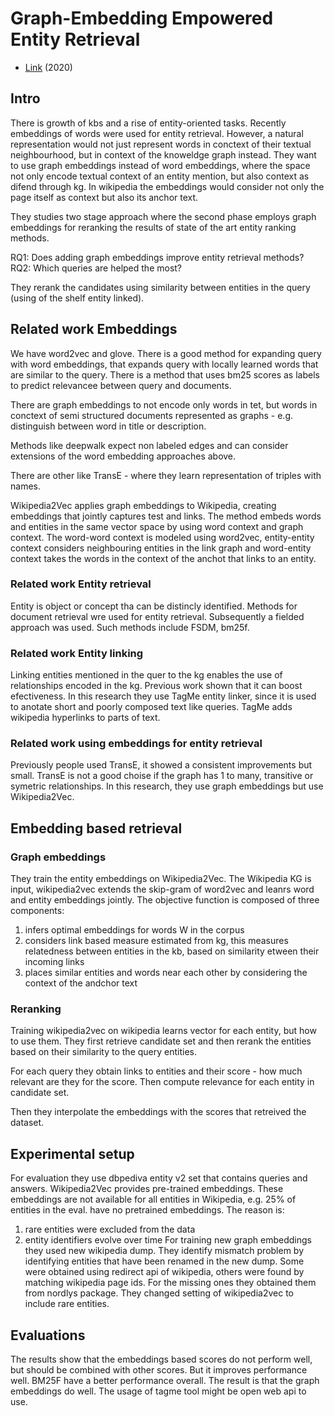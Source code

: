 # Graph-Embedding Empowered Entity Retrieval

- [Link](https://arxiv.org/abs/2005.02843) (2020)

## Intro

There is growth of kbs and a rise of entity-oriented tasks.
Recently embeddings of words were used for entity retrieval.
However, a natural representation would not just represent words in conctext of their textual neighbourhood, but in context of the knoweldge graph instead.
They want to use graph embeddings instead of word embeddings, where the space not only encode textual context of an entity mention, but also context as difend through kg.
In wikipedia the embeddings would consider not only the page itself as context but also its anchor text.

They studies two stage approach where the second phase employs graph embeddings for reranking the results of state of the art entity ranking methods.

RQ1: Does adding graph embeddings improve entity retrieval methods?
RQ2: Which queries are helped the most?

They rerank the candidates using similarity between entities in the query (using of the shelf entity linked).

## Related work Embeddings

We have word2vec and glove.
There is a good method for expanding query with word embeddings, that expands query with locally learned words that are similar to the query.
There is a method that uses bm25 scores as labels to predict relevancee between query and documents.

There are graph embeddings to not encode only words in tet, but words in conctext of semi structured documents represented as graphs - e.g. distinguish between word in title or description.

Methods like deepwalk expect non labeled edges and can consider extensions of the word embedding approaches above.

There are other like TransE - where they learn representation of triples with names.

Wikipedia2Vec applies graph embeddings to Wikipedia, creating embeddings that jointly captures test and links.
The method embeds words and entities in the same vector space by using word context and graph context.
The word-word context is modeled using word2vec, entity-entity context considers neighbouring entities in the link graph and word-entity context takes the words in the context of the anchot that links to an entity.

### Related work Entity retrieval

Entity is object or concept tha can be distincly identified.
Methods for document retrieval wre used for entity retrieval.
Subsequently a fielded approach was used.
Such methods include FSDM, bm25f.

### Related work Entity linking

Linking entities mentioned in the quer to the kg enables the use of relationships encoded in the kg.
Previous work shown that it can boost efectiveness.
In this research they use TagMe entity linker, since it is used to anotate short and poorly composed text like queries. 
TagMe adds wikipedia hyperlinks to parts of text.

### Related work using embeddings for entity retrieval

Previously people used TransE, it showed a consistent improvements but small.
TransE is not a good choise if the graph has 1 to many, transitive or symetric relationships.
In this research, they use graph embeddings but use Wikipedia2Vec.

## Embedding based retrieval 

### Graph embeddings

They train the entity embeddings on Wikipedia2Vec.
The Wikipedia KG is input, wikipedia2vec extends the skip-gram of word2vec and leanrs word and entity embeddings jointly.
The objective function is composed of three components:
1. infers optimal embeddings for words W in the corpus
2. considers link based measure estimated from kg, this measures relatedness between entities in the kb, based on similarity etween their incoming links
3. places similar entities and words near each other by considering the context of the andchor text

### Reranking

Training wikipedia2vec on wikipedia learns vector for each entity, but how to use them.
They first retrieve candidate set and then rerank the entities based on their similarity to the query entities.

For each query they obtain links to entities and their score - how much relevant are they for the score.
Then compute relevance for each entity in candidate set.

Then they interpolate the embeddings with the scores that retreived the dataset.

## Experimental setup

For evaluation they use dbpediva entity v2 set that contains queries and answers.
Wikipedia2Vec provides pre-trained embeddings.
These embeddings are not available for all entities in Wikipedia, e.g. 25% of entities in the eval. have no pretrained embeddings.
The reason is:
1. rare entities were excluded from the data
2. entity identifiers evolve over time
For training new graph embeddings they used new wikipedia dump.
They identify mismatch problem by identifying entities that have been renamed in the new dump.
Some were obtained using redirect api of wikipedia, others were found by matching wikipedia page ids.
For the missing ones they obtained them from nordlys package.
They changed setting of wikipedia2vec to include rare entities.

## Evaluations

The results show that the embeddings based scores do not perform well, but should be combined with other scores.
But it improves performance well.
BM25F have a better performance overall.
The result is that the graph embeddings do well.
The usage of tagme tool might be open web api to use.
